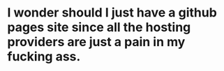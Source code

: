 # I wonder should I just have a github pages site since all the hosting providers are just a pain in my fucking ass.
